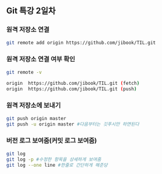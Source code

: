 ## Git 특강 2일차

### 원격 저장소 연결 

```bash
git remote add origin https://github.com/jibook/TIL.git
```



### 원격 저장소 연결 여부 확인

```bash
git remote -v

origin  https://github.com/jibook/TIL.git (fetch)
origin  https://github.com/jibook/TIL.git (push)
```



### 원격 저장소에 보내기

```bash
git push origin master
git push -u origin master #다음부터는 깃푸시만 하면된다
```



### 버전 로그 보여줌(커밋 로그 보여줌)

```bash
git log
git log -p #수정한 항목을 상세하게 보여줌
git log --one line #한줄로 간단하게 해준당
```
